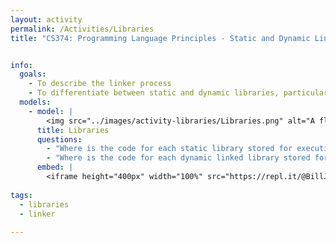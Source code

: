 ```yaml
---
layout: activity
permalink: /Activities/Libraries
title: "CS374: Programming Language Principles - Static and Dynamic Linked Libraries"


info: 
  goals: 
    - To describe the linker process
    - To differentiate between static and dynamic libraries, particularly with respect to their advantages and disadvantages
  models:
    - model: |
        <img src="../images/activity-libraries/Libraries.png" alt="A flowchart indicating the linking process of several code modules with static libraries into a unified executable file, which may then load dynamic symbols via shared libraries at runtime.">
      title: Libraries
      questions:
        - "Where is the code for each static library stored for execution?  What are the advantages and disadvantages of this choice?"
        - "Where is the code for each dynamic linked library stored for execution?  What are the advantages and disadvantages of this choice?"
      embed: |
        <iframe height="400px" width="100%" src="https://repl.it/@BillJr99/DynamicMallocLibrary?lite=true" scrolling="no" frameborder="no" allowtransparency="true" allowfullscreen="true" sandbox="allow-forms allow-pointer-lock allow-popups allow-same-origin allow-scripts allow-modals"></iframe>      
        
tags:
  - libraries
  - linker
  
---
```


